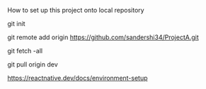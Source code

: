 How to set up this project onto local repository

git init

git remote add origin https://github.com/sandershi34/ProjectA.git

git fetch -all

git pull origin dev

https://reactnative.dev/docs/environment-setup
 
